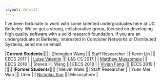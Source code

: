 ```yaml
---
layout: default
---
```


I've been fortunate to work with some talented undergraduates here at UC
Berkeley.  We've got a strong, collaborative group, focused on developing high
quality software with a solid research foundation.  If you are an undergraduate
at Berkeley, interested in Computer Networks or Distributed Systems, send me an
email!

|**Current Students**||||
| Zhongtian Wang |||  Staff Researcher |
| Kevin Lin ||| EECS 2017 |
| [Luise Valentin](https://www.linkedin.com/in/luisevalentinrygaard) ||| L&S CS 2017 |
| [Matthew Mussomele](https://mmussomele.github.io/) ||| EECS 2018 |
| Steven H. Wang ||| EECS 2018 |
| [Vivian Fang](http://www.vivian.tk) ||| EECS 2019 |
|||||
|**Former Students**||||
| Melvin Walls |||  Staff Researcher |
| Yuen Mei Wan ||| Uber |
| [Nicholas Sun](http://www.nlsun.com) ||| Mesosphere |


